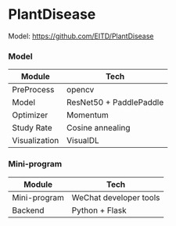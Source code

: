# PlantDisease

Model: https://github.com/EITD/PlantDisease

### Model
| Module      | Tech |
| ----------- | ----------- |
| PreProcess     | opencv       |
| Model   | ResNet50 + PaddlePaddle       |
| Optimizer | Momentum  |
| Study Rate | Cosine annealing |
| Visualization | VisualDL  |


### Mini-program
| Module      | Tech |
| ----------- | ----------- |
| Mini-program     | WeChat developer tools    |
| Backend   | Python + Flask       |
